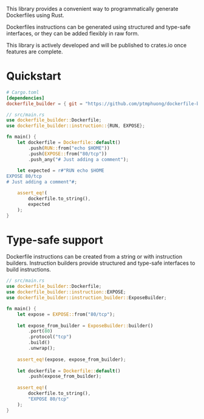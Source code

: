 This library provides a convenient way to programmatically generate Dockerfiles using Rust.

Dockerfiles instructions can be generated using structured and type-safe interfaces, or they can be added flexibly in raw form.

This library is actively developed and will be published to crates.io once features are complete.

# Quickstart

```toml
# Cargo.toml
[dependencies]
dockerfile_builder = { git = "https://github.com/ptmphuong/dockerfile-builder" }
```

```rust
// src/main.rs 
use dockerfile_builder::Dockerfile;
use dockerfile_builder::instruction::{RUN, EXPOSE};

fn main() {
    let dockerfile = Dockerfile::default()
        .push(RUN::from("echo $HOME"))
        .push(EXPOSE::from("80/tcp"))
        .push_any("# Just adding a comment");
    
    let expected = r#"RUN echo $HOME
EXPOSE 80/tcp
# Just adding a comment"#;

    assert_eq!(
        dockerfile.to_string(),
        expected
    );
}
```

# Type-safe support

Dockerfile instructions can be created from a string or with instruction builders.
Instruction builders provide structured and type-safe interfaces to build instructions.

```rust
// src/main.rs 
use dockerfile_builder::Dockerfile;
use dockerfile_builder::instruction::EXPOSE;
use dockerfile_builder::instruction_builder::ExposeBuilder;

fn main() {
    let expose = EXPOSE::from("80/tcp");
    
    let expose_from_builder = ExposeBuilder::builder()
        .port(80)
        .protocol("tcp")
        .build()
        .unwrap();
    
    assert_eq!(expose, expose_from_builder);
    
    let dockerfile = Dockerfile::default()
        .push(expose_from_builder);
      
    assert_eq!(
        dockerfile.to_string(), 
        "EXPOSE 80/tcp"
    );
}
```


